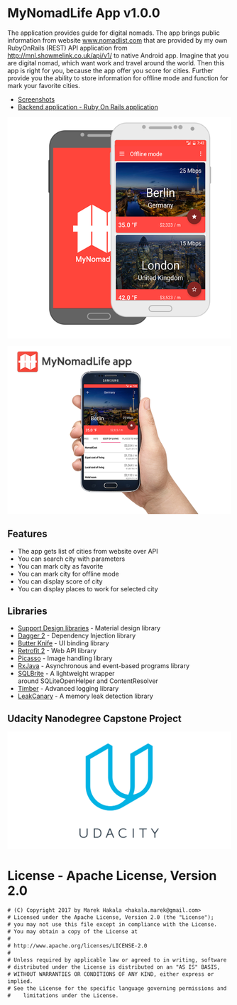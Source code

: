 # MyNomadLife App v1.0.0

The application provides guide for digital nomads. The app brings public information from website www.nomadlist.com that are provided by my own RubyOnRails (REST) API application from http://mnl.showmelink.co.uk/api/v1/ to native Android app. Imagine that you are digital nomad, which want work and travel around the world. Then this app is right for you, because the app offer you score for cities. Further provide you the ability to store information for offline mode and function for mark your favorite cities.

* [Screenshots](Screenshots/)
* [Backend application - Ruby On Rails application](https://github.com/marekhakala/mnl-backend-app/)

![MyNomadLife App Logo](images/first_image.png)

![MyNomadLife App Logo](images/second_image.png)

## Features

 * The app gets list of cities from website over API
 * You can search city with parameters
 * You can mark city as favorite
 * You can mark city for offline mode
 * You can display score of city
 * You can display places to work for selected city

## Libraries
 * [Support Design libraries](https://developer.android.com/topic/libraries/support-library/features.html) - Material design library
 * [Dagger 2](http://google.github.io/dagger/) - Dependency Injection library
 * [Butter Knife](http://jakewharton.github.io/butterknife/) - UI binding library
 * [Retrofit 2](http://square.github.io/retrofit/) - Web API library
 * [Picasso](http://square.github.io/picasso/) - Image handling library
 * [RxJava](https://github.com/ReactiveX/RxJava) - Asynchronous and event-based programs library
 * [SQLBrite](https://github.com/square/sqlbrite) - A lightweight wrapper around SQLiteOpenHelper and ContentResolver
 * [Timber](https://github.com/JakeWharton/timber) - Advanced logging library
 * [LeakCanary](https://github.com/square/leakcanary) - A memory leak detection library

## Udacity Nanodegree Capstone Project

![Udacity Nanodegree Capstone Project](images/udacity_logo.png)

 # License - Apache License, Version 2.0

 ```
 # (C) Copyright 2017 by Marek Hakala <hakala.marek@gmail.com>
 # Licensed under the Apache License, Version 2.0 (the "License");
 # you may not use this file except in compliance with the License.
 # You may obtain a copy of the License at
 #
 # http://www.apache.org/licenses/LICENSE-2.0
 #
 # Unless required by applicable law or agreed to in writing, software
 # distributed under the License is distributed on an "AS IS" BASIS,
 # WITHOUT WARRANTIES OR CONDITIONS OF ANY KIND, either express or implied.
 # See the License for the specific language governing permissions and
 #    limitations under the License.
 ```
